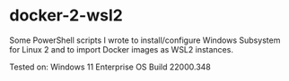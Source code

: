 # docker-2-wsl2

Some PowerShell scripts I wrote to install/configure Windows Subsystem for Linux 2 and to import Docker images as WSL2 instances.



Tested on:
Windows 11 Enterprise
OS Build 22000.348
